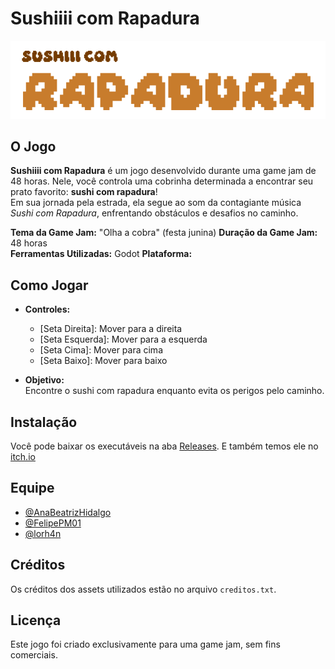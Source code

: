 # Sushiiii com Rapadura

![Banner ou Screenshot do Jogo](Logo.png)

## O Jogo

**Sushiiii com Rapadura** é um jogo desenvolvido durante uma game jam de 48 horas. Nele, você controla uma cobrinha determinada a encontrar seu prato favorito: **sushi com rapadura**!  
Em sua jornada pela estrada, ela segue ao som da contagiante música *Sushi com Rapadura*, enfrentando obstáculos e desafios no caminho.

**Tema da Game Jam:** "Olha a cobra" (festa junina)
**Duração da Game Jam:** 48 horas  
**Ferramentas Utilizadas:** Godot
**Plataforma:** 

## Como Jogar

- **Controles:**  
  - [Seta Direita]: Mover para a direita  
  - [Seta Esquerda]: Mover para a esquerda  
  - [Seta Cima]: Mover para cima  
  - [Seta Baixo]: Mover para baixo

- **Objetivo:**  
  Encontre o sushi com rapadura enquanto evita os perigos pelo caminho.

## Instalação 

Você pode baixar os executáveis na aba [Releases](https://github.com/lorh4n/GanaJam/releases).
E também temos ele no [itch.io]()

<!-- ## Capturas de Tela
 -->

## Equipe

* [@AnaBeatrizHidalgo](https://github.com/AnaBeatrizHidalgo)
* [@FelipePM01](https://github.com/FelipePM01)
* [@lorh4n](https://github.com/lorh4n)

## Créditos

Os créditos dos assets utilizados estão no arquivo `creditos.txt`.

## Licença

Este jogo foi criado exclusivamente para uma game jam, sem fins comerciais.
